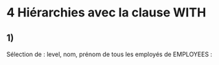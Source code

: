 # 4 Hiérarchies avec la clause WITH

## 1)

Sélection de : level, nom, prénom de tous les employés de EMPLOYEES :
